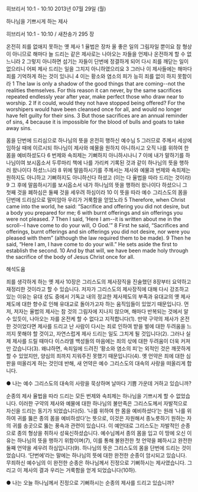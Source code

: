 히브리서 10:1 - 10:10 
2013년 07월 29일 (월)

하나님을 기쁘시게 하는 제사



히브리서 10:1 - 10:10 / 새찬송가 295 장


온전히 죄를 없애지 못하는 옛 제사
1 율법은 장차 올 좋은 일의 그림자일 뿐이요 참 형상이 아니므로 해마다 늘 드리는 같은 제사로는 나아오는 자들을 언제나 온전하게 할 수 없느니라 2 그렇지 아니하면 섬기는 자들이 단번에 정결하게 되어 다시 죄를 깨닫는 일이 없으리니 어찌 제사 드리는 일을 그치지 아니하였으리요 3 그러나 이 제사들에는 해마다 죄를 기억하게 하는 것이 있나니 4 이는 황소와 염소의 피가 능히 죄를 없이 하지 못함이라
1 The law is only a shadow of the good things that are coming--not the realities themselves. For this reason it can never, by the same sacrifices repeated endlessly year after year, make perfect those who draw near to worship. 2 If it could, would they not have stopped being offered? For the worshipers would have been cleansed once for all, and would no longer have felt guilty for their sins. 3 But those sacrifices are an annual reminder of sins,  4 because it is impossible for the blood of bulls and goats to take away sins.   

몸을 단번에 드리심으로 하나님의 뜻을 온전히 행하신 예수님
5 그러므로 주께서 세상에 임하실 때에 이르시되 하나님이 제사와 예물을 원하지 아니하시고 오직 나를 위하여 한 몸을 예비하셨도다 6 번제와 속죄제는 기뻐하지 아니하시나니 7 이에 내가 말하기를 하나님이여 보시옵소서 두루마리 책에 나를 가리켜 기록된 것과 같이 하나님의 뜻을 행하러 왔나이다 하셨느니라 8 위에 말씀하시기를 주께서는 제사와 예물과 번제와 속죄제는 원하지도 아니하고 기뻐하지도 아니하신다 하셨고 (이는 다 율법을 따라 드리는 것이라) 9 그 후에 말씀하시기를 보시옵소서 내가 하나님의 뜻을 행하러 왔나이다 하셨으니 그 첫째 것을 폐하심은 둘째 것을 세우려 하심이라 10 이 뜻을 따라 예수 그리스도의 몸을 단번에 드리심으로 말미암아 우리가 거룩함을 얻었노라
5 Therefore, when Christ came into the world, he said: “Sacrifice and offering you did not desire, but a body you prepared for me; 6 with burnt offerings and sin offerings you were not pleased. 7 Then I said, ‘Here I am--it is written about me in the scroll--I have come to do your will, O God.’” 8 First he said, “Sacrifices and offerings, burnt offerings and sin offerings you did not desire, nor were you pleased with them” (although the law required them to be made). 9 Then he said, “Here I am, I have come to do your will.” He sets aside the first to establish the second. 10 And by that will, we have been made holy through the sacrifice of the body of Jesus Christ once for all.

해석도움





죄를 생각하게 하는 옛 제사
10장은 그리스도의 제사장직을 진술했던 8장부터 요약하고 재정리한 것이라고 할 수 있습니다. 저자가 그리스도의 제사장직에 대해 다시 강조하고 있는 이유는 유대 성도 중에서 기독교 내의 정교한 제사제도의 부족과 유대교의 옛 제사제도에 대한 향수로 인해 유대교로 돌아가고자 하는 움직임들이 있었기 때문입니다. 먼저, 저자는 율법의 제사는 참 것의 그림자에 지나지 않으며, 해마다 반복되는 것에서 알 수 있듯이, 나아오는 자를 온전케 할 수 없다고 지적합니다(1). 만약 구약의 제사가 온전한 것이었다면 제사를 드리고 난 사람이 다시는 죄로 인하여 받을 벌에 대한 두려움을 느끼지 못해야 할 것이고, 자연스럽게 제사 드리는 일도 그치게 될 것입니다(2). 그러나 실제 제사를 드릴 때마다 이스라엘 백성들의 마음에는 죄의 삯에 대한 두려움이 더욱 커져만 갔습니다(3). 왜냐하면, 속죄일에 드려진 ‘황소와 염소의 피’는 외적인 것은 깨끗하게 할 수 있었지만, 양심의 죄까지 지워주진 못했기 때문입니다(4). 옛 언약은 죄에 대한 심판을 떠올리게 하는 것인데 반해, 새 언약은 예수 그리스도의 대속의 사랑을 떠올리게 합니다.   

● 나는 예수 그리스도의 대속의 사랑을 묵상하며 날마다 기쁨 가운데 거하고 있습니까?


순종의 제사
율법을 따라 드리는 모든 번제와 속죄제는 하나님을 기쁘시게 할 수 없었습니다. 이러한 구약의 제사와 예물에 대한 하나님의 불만족은 그리스도께서 자발적으로 자신을 드리는 동기가 되었습니다(5). ‘나를 위하여 한 몸을 예비하셨다’는 원래 ‘나를 위하여 귀를 뚫은 종의 몸을 예비하셨다’는 뜻으로, 이것은 자원해서 종노릇하기 원하는 자의 귀를 송곳으로 뚫는 풍속과 관련이 있습니다. 이 예언대로 그리스도는 자발적인 순종으로 종의 형상을 취하사 성육신하셨습니다. 예수님께서 종의 몸을 입고 이 땅에 오신 이유는 하나님의 뜻을 행하기 위함이며(7), 이를 통해 불완전한 첫 언약을 폐하시고 완전한 둘째 언약을 세우려 하심입니다(9). 하나님의 뜻은 그리스도의 몸을 단번에 드리는 것이었습니다. ‘단번에’라는 말에는 하나님의 뜻에 대한 완전한 순종이 암시되고 있습니다. 무죄하신 예수님의 이 완전한 순종은 하나님께서 진정으로 기뻐하시는 제사였습니다. 그리고 이 제사의 결과 우리는 거룩함을 얻게 되었습니다(10하). 

● 나는 오늘 하나님께서 진정으로 기뻐하시는 순종의 제사를 드리고 있습니까?